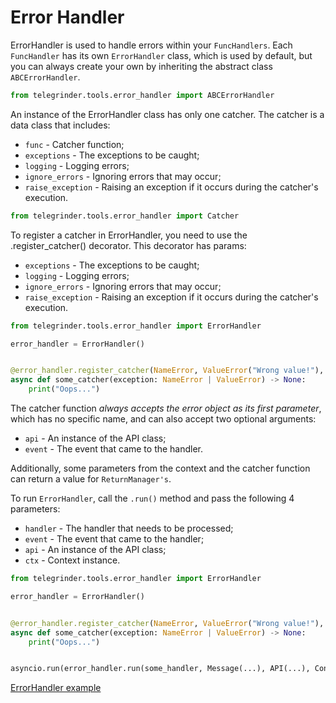 # Error Handler

ErrorHandler is used to handle errors within your `FuncHandlers`. Each `FuncHandler` has its own `ErrorHandler` class, which is used by default, but you can always create your own by inheriting the abstract class `ABCErrorHandler`.

```python
from telegrinder.tools.error_handler import ABCErrorHandler
```

An instance of the ErrorHandler class has only one catcher. The catcher is a data class that includes:

* `func` - Catcher function;
* `exceptions` - The exceptions to be caught;
* `logging` - Logging errors;
* `ignore_errors` - Ignoring errors that may occur;
* `raise_exception` - Raising an exception if it occurs during the catcher's execution.

```python
from telegrinder.tools.error_handler import Catcher
```

To register a catcher in ErrorHandler, you need to use the .register_catcher() decorator. This decorator has params:

* `exceptions` - The exceptions to be caught;
* `logging` - Logging errors;
* `ignore_errors` - Ignoring errors that may occur;
* `raise_exception` - Raising an exception if it occurs during the catcher's execution.

```python
from telegrinder.tools.error_handler import ErrorHandler

error_handler = ErrorHandler()


@error_handler.register_catcher(NameError, ValueError("Wrong value!"), logging=True, ignore_errors=True, raise_exception=False)
async def some_catcher(exception: NameError | ValueError) -> None:
    print("Oops...")
```

The catcher function *_always accepts the error object as its first parameter_*, which has no specific name, and can also accept two optional arguments:

* `api` - An instance of the API class;
* `event` - The event that came to the handler.

Additionally, some parameters from the context and the catcher function can return a value for `ReturnManager's`.

To run `ErrorHandler`, call the `.run()` method and pass the following 4 parameters:

* `handler` - The handler that needs to be processed;
* `event` - The event that came to the handler;
* `api` - An instance of the API class;
* `ctx` - Context instance.

```python
from telegrinder.tools.error_handler import ErrorHandler

error_handler = ErrorHandler()


@error_handler.register_catcher(NameError, ValueError("Wrong value!"), logging=True, ignore_errors=True, raise_exception=False)
async def some_catcher(exception: NameError | ValueError) -> None:
    print("Oops...")


asyncio.run(error_handler.run(some_handler, Message(...), API(...), Context(value=123))))
```

[ErrorHandler example](https://github.com/timoniq/telegrinder/blob/dev/examples/error_handler.py)
